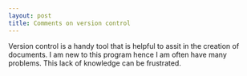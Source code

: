```yaml
---
layout: post
title: Comments on version control
---
```



Version control is a handy tool that is helpful to assit in the creation 
of documents. I am new to this program hence I am often have many 
problems. This lack of knowledge can be frustrated.
